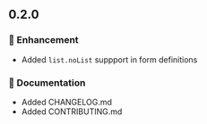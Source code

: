 ## 0.2.0

### :nail_care: Enhancement

- Added `list.noList` suppport in form definitions

### :memo: Documentation

- Added CHANGELOG.md
- Added CONTRIBUTING.md

